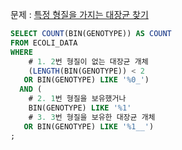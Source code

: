 문제 : [특정 형질을 가지는 대장균 찾기](https://school.programmers.co.kr/learn/courses/30/lessons/301646)

```sql
SELECT COUNT(BIN(GENOTYPE)) AS COUNT
FROM ECOLI_DATA
WHERE
    # 1. 2번 형질이 없는 대장균 개체
    (LENGTH(BIN(GENOTYPE)) < 2
   OR BIN(GENOTYPE) LIKE '%0_')
  AND (
    # 2. 1번 형질을 보유했거나
    BIN(GENOTYPE) LIKE '%1'
    # 3. 3번 형질을 보유한 대장균 개체
   OR BIN(GENOTYPE) LIKE '%1__')
;
```